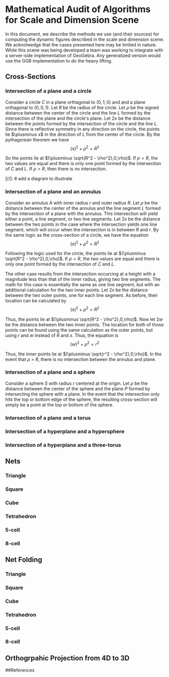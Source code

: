 # Mathematical Audit of Algorithms for Scale and Dimension Scene

In this document, we describe the methods we use (and their sources) for computing the dynamic figures described in the scale and dimension scene.  We acknolwedge that the cases presented here may be limited in nature.  While this scene was being developed a team was working to integrate with a server-side implementation of GeoGebra.  Any generalized version would use the GGB implementation to do the heavy lifting.

## Cross-Sections



### Intersection of a plane and a circle

Consider a circle $C$ in a plane orthagonal to $(0,1,0)$ and and a plane orthagonal to $(0,0,1)$.
Let $R$ be the radius of the circle.
Let $\rho$ be the signed distance between the center of the circle and the line $L$ formed by the intersection of the plane and the circle's plane.
Let $2x$ be the distance between the points formed by the intersection of the circle and the line $L$.
Since there is reflective symmetry in any direction on the circle, the points lie $\plusminus x$ in the direction of $L$ from the center of the circle.
By the pythagorean theorem we have $$(x)^2 + \rho^2 = R^2$$

  So the points lie at $(\plusminus \sqrt{R^2 - \rho^2},0,\rho)$.  If $\rho = R$, the two values are equal and there is only one point formed by the intersection of $C$ and $L$.  If $\rho > R$, then there is no intersection.

[//]: # add a diagram to illustrate

### Intersection of a plane and an annulus

Consider an annulus $A$ with inner radius $r$ and outer radius $R$. Let $\rho$ be the distance between the center of the annulus and the line segment $L$ formed by the intersection of a plane with the annulus. This intersection will yield either a point, a line segment, or two line segments. 
Let $2x$ be the distance between the two points in the case where the intersection yields one line segment, which will occur when the intersection is in between $R$ and $r$. By the same logic as the cross-section of a circle, we have the equation 
$$(x)^2 + \rho^2 = R^2$$

Following the logic used for the circle, the points lie at $(\plusminus \sqrt{R^2 - \rho^2},0,\rho)$.  If $\rho = R$, the two values are equal and there is only one point formed by the intersection of $C$ and $L$. 

The other case results from the intersection occurcing at a height with a magnitude less than that of the inner radius, giving two line segments. The math for this case is essentially the same as one line segment, but with an additional calculation for the two inner points. 
Let $2x$ be the distance between the two outer points, one for each line segment. As before, their location can be calculated by $$(x)^2 + \rho^2 = R^2$$

Thus, the points lie at $(\plusminus \sqrt{R^2 - \rho^2},0,\rho)$. 
Now let $2w$ be the distance between the two inner points. The location for both of those points can be found using the same calculation as the outer points, but using $r$ and $w$ instead of $R$ and $x$. Thus, the equation is $$(w)^2 + \rho^2 = r^2$$

Thus, the inner points lie at $(\plusminus \sqrt{r^2 - \rho^2},0,\rho)$. In the event that $\rho$ > $R$, there is no intersection between the annulus and plane.

### Intersection of a plane and a sphere

Consider a sphere $S$ with radius $r$ centered at the origin. Let $\rho$ be the distance between the center of the sphere and the plane $P$ formed by intersecting the sphere with a plane. In the event that the intersection only hits the top or bottom edge of the sphere, the resulting cross-section will simply be a point at the top or bottom of the sphere. 

### Intersection of a plane and a torus

### Intersection of a hyperplane and a hypersphere

### Intersection of a hyperplane and a three-torus


## Nets

### Triangle

### Square

### Cube

### Tetrahedron

### 5-cell

### 8-cell

## Net Folding

### Triangle

### Square

### Cube

### Tetrahedron

### 5-cell

### 8-cell

## Orthogrpahic Projection from 4D to 3D


##References
